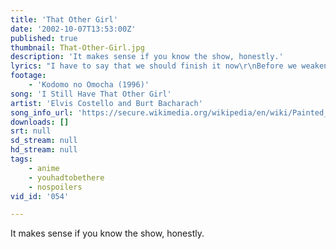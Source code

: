 ```yaml
---
title: 'That Other Girl'
date: '2002-10-07T13:53:00Z'
published: true
thumbnail: That-Other-Girl.jpg
description: 'It makes sense if you know the show, honestly.'
lyrics: "I have to say that we should finish it now\r\nBefore we weaken 'cause we\r\nalready know this is wrong\r\nI could give in\r\nSometimes I think that I will\r\nDespite the temptation I try to be very strong\r\nIf my reluctance seems a surprise\r\nIt's not 'cause I don't want you\r\nBut I just\r\nKnow I must\r\nHesitate\r\nBecause I still have that\r\nother girl in my head\r\nI still have that other girl in my head\r\n\r\nThere may be ugly rumors\r\nthat I have been lying\r\nThere may be angry tears but\r\nthey're never worth the crying\r\nThat is why\r\nSometimes\r\nI hesitate\r\nBecause I still have that\r\nother girl in my head\r\nI still have that other girl in my head\r\nI still have that other girl in my head"
footage:
    - 'Kodomo no Omocha (1996)'
song: 'I Still Have That Other Girl'
artist: 'Elvis Costello and Burt Bacharach'
song_info_url: 'https://secure.wikimedia.org/wikipedia/en/wiki/Painted_from_Memory'
downloads: []
srt: null
sd_stream: null
hd_stream: null
tags:
    - anime
    - youhadtobethere
    - nospoilers
vid_id: '054'

---
```

It makes sense if you know the show, honestly.